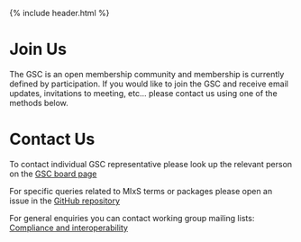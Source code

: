 {% include header.html %}

Join Us
=======
The GSC is an open membership community and membership is currently defined by participation. If you would like to join the GSC and receive email updates, invitations to meeting, etc… please contact us using one of the methods below.


Contact Us
==========

To contact individual GSC representative please look up the relevant person on the [GSC board page](about/board-members.html)

For specific queries related to MIxS terms or packages please open an issue in the [GitHub repository](https://github.com/GenomicsStandardsConsortium/mixs)

For general enquiries you can contact working group mailing lists:
[Compliance and interoperability](mailto:gensc-cig@googlegroups.com?subject=[GSC-contact-us])
